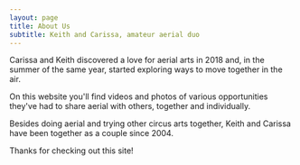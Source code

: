 ```yaml
---
layout: page
title: About Us
subtitle: Keith and Carissa, amateur aerial duo
---
```


Carissa and Keith discovered a love for aerial arts in 2018 and, in the summer of the same year, started exploring ways to move together in the air. 

On this website you'll find videos and photos of various opportunities they've had to share aerial with others, together and individually.

Besides doing aerial and trying other circus arts together, Keith and Carissa have been together as a couple since 2004.

Thanks for checking out this site!
